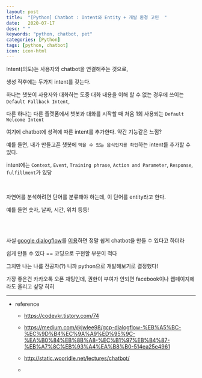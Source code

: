 ```yaml
---
layout: post
title:  "[Python] Chatbot : Intent와 Entity + 개발 환경 고민  "
date:   2020-07-17
desc: " "
keywords: "python, chatbot, pet"
categories: [Python]
tags: [python, chatbot]
icon: icon-html
---
```



Intent(의도)는 사용자와 chatbot을 연결해주는 것으로,

생성 직후에는 두가지 intent를 갖는다.


하나는 챗봇이 사용자와 대화하는 도중 대화 내용을 이해 할 수 없는 경우에 쓰이는 `Default Fallback Intent`,

다른 하나는 다른 플랫폼에서 챗봇과 대화를 시작할 때 처음 1회 사용되는 `Default Welcome Intent`


여기에 chatbot에 성격에 따른 intent를 추가한다. 약간 기능같은 느낌?


예를 들면, 내가 만들고픈 챗봇에 `먹을 수 있는 음식인지를 확인`하는 intent를 추가할 수 있다.


intent에는 `Context`, `Event`, `Training phrase`, `Action and Parameter`, `Response`, `fulfillment`가 있당





<br>


자연어를 분석하려면 단어를 분류해야 하는데, 이 단어를 entity라고 한다.

예를 들면 숫자, 날짜, 시간, 위치 등등!





<br>


<br>

사실 [google dialogflow](https://cloud.google.com/dialogflow?hl=ko)를 [이용](https://medium.com/@jwlee98/gcp-dialogflow-%EB%A5%BC-%EC%9D%B4%EC%9A%A9%ED%95%9C-%EA%B0%84%EB%8B%A8-%EC%B1%97%EB%B4%87-%EB%A7%8C%EB%93%A4%EA%B8%B0-514ea25e4961)하면 정말 쉽게 chatbot을 만들 수 있다고 하더라

쉽게 만들 수 있다 == 코딩으로 구현할 부분이 적다


그치만 나는 나름 전공자(?) 니까 python으로 개발해보기로 결정했다!

가장 좋은건 카카오톡 오픈 채팅인데, 권한이 부여가 안되면 facebook이나 웹페이지에라도 올리고 싶당 히히



------------


- reference

  - https://codevkr.tistory.com/74

  - https://medium.com/@jwlee98/gcp-dialogflow-%EB%A5%BC-%EC%9D%B4%EC%9A%A9%ED%95%9C-%EA%B0%84%EB%8B%A8-%EC%B1%97%EB%B4%87-%EB%A7%8C%EB%93%A4%EA%B8%B0-514ea25e4961

  - http://static.wooridle.net/lectures/chatbot/

  -
